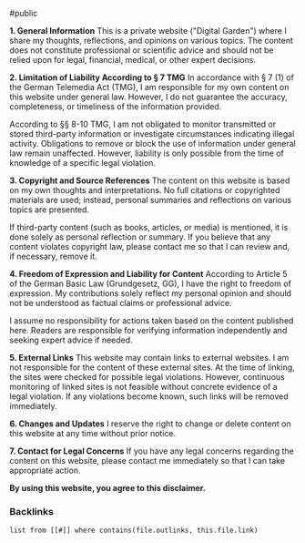 #public

**1. General Information** This is a private website ("Digital Garden") where I share my thoughts, reflections, and opinions on various topics. The content does not constitute professional or scientific advice and should not be relied upon for legal, financial, medical, or other expert decisions.

**2. Limitation of Liability According to § 7 TMG** In accordance with § 7 (1) of the German Telemedia Act (TMG), I am responsible for my own content on this website under general law. However, I do not guarantee the accuracy, completeness, or timeliness of the information provided.

According to §§ 8-10 TMG, I am not obligated to monitor transmitted or stored third-party information or investigate circumstances indicating illegal activity. Obligations to remove or block the use of information under general law remain unaffected. However, liability is only possible from the time of knowledge of a specific legal violation.

**3. Copyright and Source References** The content on this website is based on my own thoughts and interpretations. No full citations or copyrighted materials are used; instead, personal summaries and reflections on various topics are presented.

If third-party content (such as books, articles, or media) is mentioned, it is done solely as personal reflection or summary. If you believe that any content violates copyright law, please contact me so that I can review and, if necessary, remove it.

**4. Freedom of Expression and Liability for Content** According to Article 5 of the German Basic Law (Grundgesetz, GG), I have the right to freedom of expression. My contributions solely reflect my personal opinion and should not be understood as factual claims or professional advice.

I assume no responsibility for actions taken based on the content published here. Readers are responsible for verifying information independently and seeking expert advice if needed.

**5. External Links** This website may contain links to external websites. I am not responsible for the content of these external sites. At the time of linking, the sites were checked for possible legal violations. However, continuous monitoring of linked sites is not feasible without concrete evidence of a legal violation. If any violations become known, such links will be removed immediately.

**6. Changes and Updates** I reserve the right to change or delete content on this website at any time without prior notice.

**7. Contact for Legal Concerns** If you have any legal concerns regarding the content on this website, please contact me immediately so that I can take appropriate action.

**By using this website, you agree to this disclaimer.**


### Backlinks
```dataview 
list from [[#]] where contains(file.outlinks, this.file.link)
```

